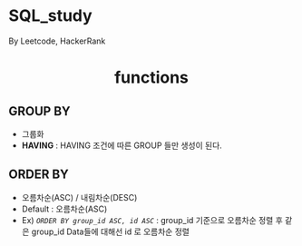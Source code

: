 # SQL_study
By Leetcode, HackerRank


<div align="center"><h1> functions </h1></div>

## GROUP BY
- 그룹화
- **HAVING** : HAVING 조건에 따른 GROUP 들만 생성이 된다.

## ORDER BY
- 오름차순(ASC) / 내림차순(DESC)
- Default : 오름차순(ASC)
- Ex) *`ORDER BY group_id ASC, id ASC`* : group_id 기준으로 오름차순 정렬 후 같은 group_id Data들에 대해선 id 로 오름차순 정렬
